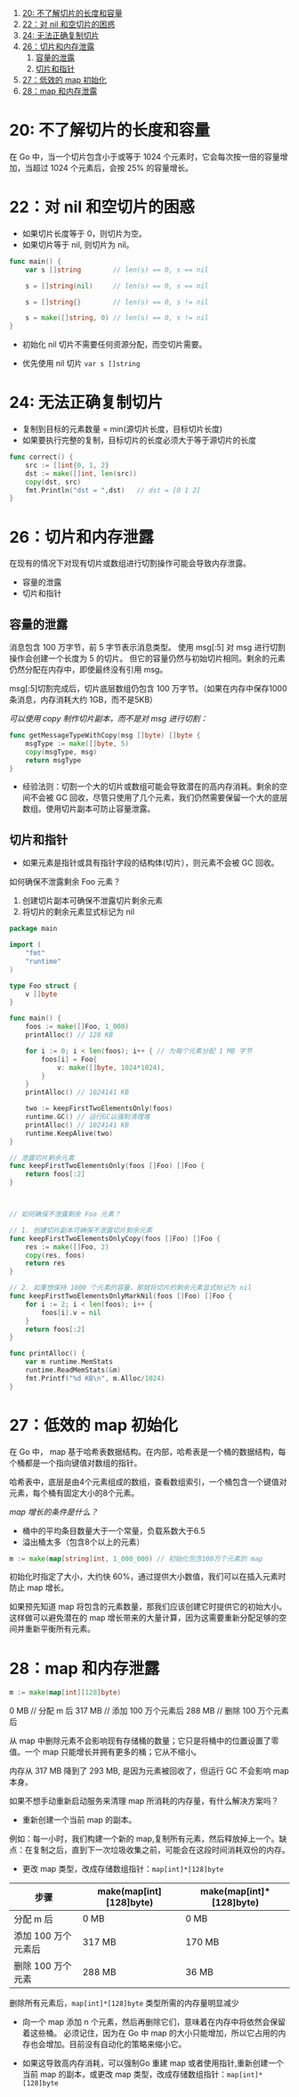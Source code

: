 


1. [20: 不了解切片的长度和容量](#20-不了解切片的长度和容量)
2. [22：对 nil 和空切片的困惑](#22对-nil-和空切片的困惑)
3. [24: 无法正确复制切片](#24-无法正确复制切片)
4. [26：切片和内存泄露](#26切片和内存泄露)
	1. [容量的泄露](#容量的泄露)
	2. [切片和指针](#切片和指针)
5. [27：低效的 map 初始化](#27低效的-map-初始化)
6. [28：map 和内存泄露](#28map-和内存泄露)




# 20: 不了解切片的长度和容量

在 Go 中，当一个切片包含小于或等于 1024 个元素时，它会每次按一倍的容量增加，当超过 1024 个元素后，会按 25% 的容量增长。


# 22：对 nil 和空切片的困惑

- 如果切片长度等于 0，则切片为空。
- 如果切片等于 nil, 则切片为 nil。


```go
func main() {
	var s []string        // len(s) == 0, s == nil

	s = []string(nil)     // len(s) == 0, s == nil

	s = []string{}        // len(s) == 0, s != nil

	s = make([]string, 0) // len(s) == 0, s != nil
}
```

- 初始化 nil 切片不需要任何资源分配，而空切片需要。

- 优先使用 nil 切片 `var s []string `



# 24: 无法正确复制切片

- 复制到目标的元素数量 = min(源切片长度，目标切片长度)
- 如果要执行完整的复制，目标切片的长度必须大于等于源切片的长度

```go
func correct() {
	src := []int{0, 1, 2}
	dst := make([]int, len(src))
	copy(dst, src)
	fmt.Println("dst = ",dst)   // dst = [0 1 2]
}
```

# 26：切片和内存泄露

在现有的情况下对现有切片或数组进行切割操作可能会导致内存泄露。

- 容量的泄露
- 切片和指针

## 容量的泄露

消息包含 100 万字节，前 5 字节表示消息类型。
使用 msg[:5] 对 msg 进行切割操作会创建一个长度为 5 的切片。
但它的容量仍然与初始切片相同。剩余的元素仍然分配在内存中，即使最终没有引用 msg。

msg[:5]切割完成后，切片底层数组仍包含 100 万字节。（如果在内存中保存1000条消息，内存消耗大约 1GB，而不是5KB）

*可以使用 copy 制作切片副本，而不是对 msg 进行切割：*

```go
func getMessageTypeWithCopy(msg []byte) []byte {
	msgType := make([]byte, 5)
	copy(msgType, msg)
	return msgType
}
```

- 经验法则：切割一个大的切片或数组可能会导致潜在的高内存消耗。剩余的空间不会被 GC 回收，尽管只使用了几个元素，我们仍然需要保留一个大的底层数组。使用切片副本可防止容量泄露。

## 切片和指针

- 如果元素是指针或具有指针字段的结构体(切片），则元素不会被 GC 回收。


如何确保不泄露剩余 Foo 元素？
  1. 创建切片副本可确保不泄露切片剩余元素
  2. 将切片的剩余元素显式标记为 nil


```go
package main

import (
	"fmt"
    "runtime"
)

type Foo struct {
	v []byte
}

func main() {
	foos := make([]Foo, 1_000)
	printAlloc() // 128 KB

	for i := 0; i < len(foos); i++ { // 为每个元素分配 1 MB 字节
		foos[i] = Foo{
			v: make([]byte, 1024*1024),
		}
	}
	printAlloc() // 1024141 KB

	two := keepFirstTwoElementsOnly(foos)
	runtime.GC() // 运行GC以强制清理堆
	printAlloc() // 1024141 KB
	runtime.KeepAlive(two)
}

// 泄露切片剩余元素
func keepFirstTwoElementsOnly(foos []Foo) []Foo {
	return foos[:2]
}



// 如何确保不泄露剩余 Foo 元素？

// 1. 创建切片副本可确保不泄露切片剩余元素
func keepFirstTwoElementsOnlyCopy(foos []Foo) []Foo {
	res := make([]Foo, 2)
	copy(res, foos)
	return res
}

// 2. 如果想保持 1000 个元素的容量，那就将切片的剩余元素显式标记为 nil
func keepFirstTwoElementsOnlyMarkNil(foos []Foo) []Foo {
	for i := 2; i < len(foos); i++ {
		foos[i].v = nil
	}
	return foos[:2]
}

func printAlloc() {
	var m runtime.MemStats
	runtime.ReadMemStats(&m)
	fmt.Printf("%d KB\n", m.Alloc/1024)
}
```


# 27：低效的 map 初始化

在 Go 中， map 基于哈希表数据结构。在内部，哈希表是一个桶的数据结构，每个桶都是一个指向键值对数组的指针。

哈希表中，底层是由4个元素组成的数组，查看数组索引，一个桶包含一个键值对元素，每个桶有固定大小的8个元素。

*map 增长的条件是什么？*

- 桶中的平均条目数量大于一个常量，负载系数大于6.5
- 溢出桶太多（包含8个以上的元素）



```go
m := make(map[string]int, 1_000_000) // 初始化包含100万个元素的 map 
```

初始化时指定了大小，大约快 60%，通过提供大小数值，我们可以在插入元素时防止 map 增长。

如果预先知道 map 将包含的元素数量，那我们应该创建它时提供它的初始大小。这样做可以避免潜在的 map 增长带来的大量计算，因为这需要重新分配足够的空间并重新平衡所有元素。

# 28：map 和内存泄露

```go
m := make(map[int][128]byte)
```

0 MB    // 分配 m 后
317 MB  // 添加 100 万个元素后
288 MB  // 删除 100 万个元素后

从 map 中删除元素不会影响现有存储桶的数量；它只是将桶中的位置设置了零值。一个 map 只能增长并拥有更多的桶；它从不缩小。

内存从 317 MB 降到了 293 MB, 是因为元素被回收了，但运行 GC 不会影响 map 本身。

如果不想手动重新启动服务来清理 map 所消耗的内存量，有什么解决方案吗？
- 重新创建一个当前 map 的副本。

例如：每一小时，我们构建一个新的 map,复制所有元素，然后释放掉上一个。缺点：在复制之后，直到下一次垃圾收集之前，可能会在这段时间消耗双份的内存。

- 更改 map 类型，改成存储数组指针：`map[int]*[128]byte`


<table>
    <thead>
        <tr>
            <th>步骤</th>
            <th>make(map[int][128]byte)</th>
            <th>make(map[int]*[128]byte)</th>
        </tr>
    </thead>
    <tbody>
        <tr>
            <td>分配 m 后 </td>
            <td> 0 MB </td>
            <td>0 MB</td>
        </tr>
        <tr>
            <td>添加 100 万个元素后</td>
            <td>317 MB</td>
            <td>170 MB</td>
        </tr>
        <tr>
            <td>删除 100 万个元素</td>
            <td>288 MB</td>
            <td>36 MB</td>
        </tr>
    </tbody>
</table>



删除所有元素后，`map[int]*[128]byte` 类型所需的内存量明显减少

- 向一个 map 添加 n 个元素，然后再删除它们，意味着在内存中将依然会保留着这些桶。
  必须记住，因为在 Go 中 map 的大小只能增加，所以它占用的内存也会增加。目前没有自动化的策略来缩小它。

- 如果这导致高内存消耗，可以强制Go 重建 map 或者使用指针,重新创建一个当前 map 的副本，或更改 map 类型，改成存储数组指针：`map[int]*[128]byte`


